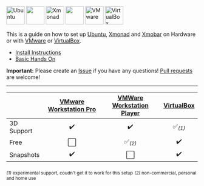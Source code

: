 <img title='Ubuntu' src="http://i.imgur.com/5MHZwLQ.png" width="48"> 
<img src="http://i.imgur.com/VlUW1vQ.png" width="48">
<img title='Xmonad' src="http://i.imgur.com/6hvKTop.png" width="48">
<img src="http://i.imgur.com/C1Jj6yg.png" width="48">
<img title='VMware' src="http://i.imgur.com/IsgiIUP.png" width="48">
<img title='VirtualBox' src="http://i.imgur.com/y3MsSVq.png" width="48">

This is a guide on how to set up [Ubuntu](https://www.ubuntu.com/), [Xmonad](http://xmonad.org/) and [Xmobar](http://projects.haskell.org/xmobar/) on Hardware or with [VMware](http://www.vmware.com/) or [VirtualBox](https://www.virtualbox.org/).

* [Install Instructions](install.md)
* [Basic Hands On](handson.md)


**Important:** Please create an [Issue](../../issues) if you have any questions! [Pull requests](../../pulls) are welcome!

<hr>

| | [VMware Workstation Pro](http://www.vmware.com/products/workstation.html) | [VMWare Workstation Player](http://www.vmware.com/products/player/playerpro-evaluation.html) | [VirtualBox](https://www.virtualbox.org/) |
| --- | :-: | :-: | :-: |
| 3D Support | :heavy_check_mark: | :heavy_check_mark: | :white_check_mark:<sub>*(1)*</sub> |
| Free |   :white_large_square: | :white_check_mark:<sub>*(2)*</sub> | :heavy_check_mark: |
| Snapshots |   :heavy_check_mark: | :white_large_square: | :heavy_check_mark: |
<sub>*(1)* experimental support, coudn't get it to work for this setup</sub> 
<sub>*(2)* non-commercial, personal and home use</sub>
